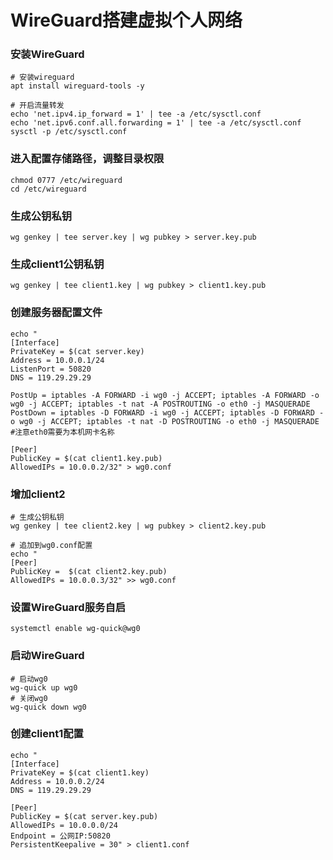 # WireGuard搭建虚拟个人网络

### 安装WireGuard
```
# 安装wireguard
apt install wireguard-tools -y

# 开启流量转发
echo 'net.ipv4.ip_forward = 1' | tee -a /etc/sysctl.conf
echo 'net.ipv6.conf.all.forwarding = 1' | tee -a /etc/sysctl.conf
sysctl -p /etc/sysctl.conf
```

### 进入配置存储路径，调整目录权限
```
chmod 0777 /etc/wireguard
cd /etc/wireguard
```

### 生成公钥私钥
```
wg genkey | tee server.key | wg pubkey > server.key.pub
```

### 生成client1公钥私钥
```
wg genkey | tee client1.key | wg pubkey > client1.key.pub
```

### 创建服务器配置文件
```
echo "
[Interface]
PrivateKey = $(cat server.key)
Address = 10.0.0.1/24
ListenPort = 50820
DNS = 119.29.29.29

PostUp = iptables -A FORWARD -i wg0 -j ACCEPT; iptables -A FORWARD -o wg0 -j ACCEPT; iptables -t nat -A POSTROUTING -o eth0 -j MASQUERADE
PostDown = iptables -D FORWARD -i wg0 -j ACCEPT; iptables -D FORWARD -o wg0 -j ACCEPT; iptables -t nat -D POSTROUTING -o eth0 -j MASQUERADE
#注意eth0需要为本机网卡名称

[Peer]
PublicKey = $(cat client1.key.pub)
AllowedIPs = 10.0.0.2/32" > wg0.conf
```

### 增加client2
```
# 生成公钥私钥
wg genkey | tee client2.key | wg pubkey > client2.key.pub

# 追加到wg0.conf配置
echo "
[Peer]
PublicKey =  $(cat client2.key.pub)
AllowedIPs = 10.0.0.3/32" >> wg0.conf
```

### 设置WireGuard服务自启
```
systemctl enable wg-quick@wg0
```

### 启动WireGuard
```
# 启动wg0
wg-quick up wg0
# 关闭wg0
wg-quick down wg0
```

### 创建client1配置
```
echo "
[Interface]
PrivateKey = $(cat client1.key)
Address = 10.0.0.2/24
DNS = 119.29.29.29

[Peer]
PublicKey = $(cat server.key.pub)
AllowedIPs = 10.0.0.0/24
Endpoint = 公网IP:50820
PersistentKeepalive = 30" > client1.conf
```